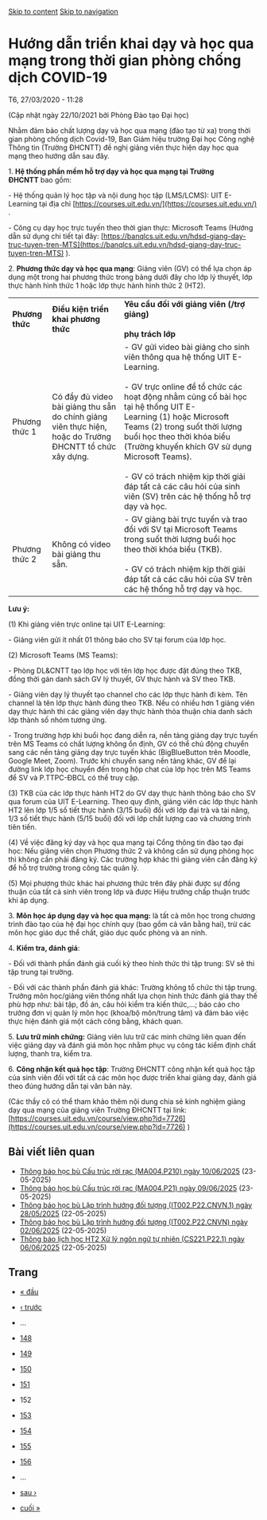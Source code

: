 [Skip to content](https://daa.uit.edu.vn/thongbao/huong-dan-trien-khai-day-va-hoc-qua-mang-trong-thoi-gian-phong-chong-dich-covid-19?page=151#main)
 [Skip to navigation](https://daa.uit.edu.vn/thongbao/huong-dan-trien-khai-day-va-hoc-qua-mang-trong-thoi-gian-phong-chong-dich-covid-19?page=151#main-nav)

Hướng dẫn triển khai dạy và học qua mạng trong thời gian phòng chống dịch COVID-19
==================================================================================

T6, 27/03/2020 - 11:28

(Cập nhật ngày 22/10/2021 bởi Phòng Đào tạo Đại học)

Nhằm đảm bảo chất lượng dạy và học qua mạng (đào tạo từ xa) trong thời gian phòng chống dịch Covid-19, Ban Giám hiệu trường Đại học Công nghệ Thông tin (Trường ĐHCNTT) đề nghị giảng viên thực hiện dạy học qua mạng theo hướng dẫn sau đây.

1\. **Hệ thống phần mềm hỗ trợ dạy và học qua mạng tại Trường ĐHCNTT** bao gồm:

\- Hệ thống quản lý học tập và nội dung học tập (LMS/LCMS): UIT E-Learning tại địa chỉ [https://courses.uit.edu.vn/](https://courses.uit.edu.vn/)
.

\- Công cụ dạy học trực tuyến theo thời gian thực: Microsoft Teams (Hướng dẫn sử dụng chi tiết tại đây: [https://banqlcs.uit.edu.vn/hdsd-giang-day-truc-tuyen-tren-MTS](https://banqlcs.uit.edu.vn/hdsd-giang-day-truc-tuyen-tren-MTS)
). 

2\. **Phương thức dạy và học qua mạng**: Giảng viên (GV) có thể lựa chọn áp dụng một trong hai phương thức trong bảng dưới đây cho lớp lý thuyết, lớp thực hành hình thức 1 hoặc lớp thực hành hình thức 2 (HT2).

|     |     |     |
| --- | --- | --- |
| **Phương thức** | **Điều kiện triển khai phương thức** | **Yêu cầu đối với giảng viên (/trợ giảng)**<br><br>**phụ trách lớp** |
| Phương thức 1 | Có đầy đủ video bài giảng thu sẵn do chính giảng viên thực hiện, hoặc do Trường ĐHCNTT tổ chức xây dựng. | \- GV gửi video bài giảng cho sinh viên thông qua hệ thống UIT E-Learning.<br><br>\- GV trực online để tổ chức các hoạt động nhằm củng cố bài học tại hệ thống UIT E-Learning (1) hoặc Microsoft Teams (2) trong suốt thời lượng buổi học theo thời khóa biểu (Trường khuyến khích GV sử dụng Microsoft Teams).<br><br>\- GV có trách nhiệm kịp thời giải đáp tất cả các câu hỏi của sinh viên (SV) trên các hệ thống hỗ trợ dạy và học. |
| Phương thức 2 | Không có video bài giảng thu sẵn. | \- GV giảng bài trực tuyến và trao đổi với SV tại Microsoft Teams trong suốt thời lượng buổi học theo thời khóa biểu (TKB).<br><br>\- GV có trách nhiệm kịp thời giải đáp tất cả các câu hỏi của SV trên các hệ thống hỗ trợ dạy và học. |

**Lưu ý:**

(1) Khi giảng viên trực online tại UIT E-Learning:

\- Giảng viên gửi ít nhất 01 thông báo cho SV tại forum của lớp học.

(2) Microsoft Teams (MS Teams):

\- Phòng DL&CNTT tạo lớp học với tên lớp học được đặt đúng theo TKB, đồng thời gán danh sách GV lý thuyết, GV thực hành và SV theo TKB.

\- Giảng viên dạy lý thuyết tạo channel cho các lớp thực hành đi kèm. Tên channel là tên lớp thực hành đúng theo TKB. Nếu có nhiều hơn 1 giảng viên dạy thực hành thì các giảng viên dạy thực hành thỏa thuận chia danh sách lớp thành số nhóm tương ứng.

\- Trong trường hợp khi buổi học đang diễn ra, nền tảng giảng dạy trực tuyến trên MS Teams có chất lượng không ổn định, GV có thể chủ động chuyển sang các nền tảng giảng dạy trực tuyến khác (BigBlueButton trên Moodle, Google Meet, Zoom). Trước khi chuyển sang nền tảng khác, GV để lại đường link lớp học chuyển đến trong hộp chat của lớp học trên MS Teams để SV và P.TTPC-ĐBCL có thể truy cập.

(3) TKB của các lớp thực hành HT2 do GV dạy thực hành thông báo cho SV qua forum của UIT E-Learning. Theo quy định, giảng viên các lớp thực hành HT2 lên lớp 1/5 số tiết thực hành (3/15 buổi) đối với lớp đại trà và tài năng, 1/3 số tiết thực hành (5/15 buổi) đối với lớp chất lượng cao và chương trình tiên tiến.

(4) Về việc đăng ký dạy và học qua mạng tại Cổng thông tin đào tạo đại học: Nếu giảng viên chọn Phương thức 2 và không cần sử dụng phòng học thì không cần phải đăng ký. Các trường hợp khác thì giảng viên cần đăng ký để hỗ trợ trường trong công tác quản lý.

(5) Mọi phương thức khác hai phương thức trên đây phải được sự đồng thuận của tất cả sinh viên trong lớp và được Hiệu trưởng chấp thuận trước khi áp dụng.

3. **Môn học áp dụng dạy và học qua mạng:** là tất cả môn học trong chương trình đào tạo của hệ đại học chính quy (bao gồm cả văn bằng hai), trừ các môn học giáo dục thể chất, giáo dục quốc phòng và an ninh.

4. **Kiểm tra, đánh giá**:

\- Đối với thành phần đánh giá cuối kỳ theo hình thức thi tập trung: SV sẽ thi tập trung tại trường.

\- Đối với các thành phần đánh giá khác: Trường không tổ chức thi tập trung. Trưởng môn học/giảng viên thống nhất lựa chọn hình thức đánh giá thay thế phù hợp như: bài tập, đồ án, câu hỏi kiểm tra kiến thức,…; báo cáo cho trưởng đơn vị quản lý môn học (khoa/bộ môn/trung tâm) và đảm bảo việc thực hiện đánh giá một cách công bằng, khách quan.

5. **Lưu trữ minh chứng:** Giảng viên lưu trữ các minh chứng liên quan đến việc giảng dạy và đánh giá môn học nhằm phục vụ công tác kiểm định chất lượng, thanh tra, kiểm tra.

6. **Công nhận kết quả học tập**: Trường ĐHCNTT công nhận kết quả học tập của sinh viên đối với tất cả các môn học được triển khai giảng dạy, đánh giá theo đúng hướng dẫn tại văn bản này.

(Các thầy cô có thể tham khảo thêm nội dung chia sẻ kinh nghiệm giảng dạy qua mạng của giảng viên Trường ĐHCNTT tại link: [https://courses.uit.edu.vn/course/view.php?id=7726](https://courses.uit.edu.vn/course/view.php?id=7726)
) 

Bài viết liên quan
------------------

*   [Thông báo học bù Cấu trúc rời rạc (MA004.P210) ngày 10/06/2025](https://daa.uit.edu.vn/node/35292)
     (23-05-2025)
*   [Thông báo học bù Cấu trúc rời rạc (MA004.P21) ngày 09/06/2025](https://daa.uit.edu.vn/node/35287)
     (23-05-2025)
*   [Thông báo học bù Lập trình hướng đối tượng (IT002.P22.CNVN.1) ngày 28/05/2025](https://daa.uit.edu.vn/node/35282)
     (22-05-2025)
*   [Thông báo học bù Lập trình hướng đối tượng (IT002.P22.CNVN) ngày 02/06/2025](https://daa.uit.edu.vn/node/35277)
     (22-05-2025)
*   [Thông báo lịch học HT2 Xử lý ngôn ngữ tự nhiên (CS221.P22.1) ngày 06/06/2025](https://daa.uit.edu.vn/node/35272)
     (22-05-2025)

Trang
-----

*   [« đầu](https://daa.uit.edu.vn/thongbao/huong-dan-trien-khai-day-va-hoc-qua-mang-trong-thoi-gian-phong-chong-dich-covid-19 "Đến trang đầu tiên")
    
*   [‹ trước](https://daa.uit.edu.vn/thongbao/huong-dan-trien-khai-day-va-hoc-qua-mang-trong-thoi-gian-phong-chong-dich-covid-19?page=150 "Đến trang kế trước")
    
*   …
*   [148](https://daa.uit.edu.vn/thongbao/huong-dan-trien-khai-day-va-hoc-qua-mang-trong-thoi-gian-phong-chong-dich-covid-19?page=147 "Đến trang 148")
    
*   [149](https://daa.uit.edu.vn/thongbao/huong-dan-trien-khai-day-va-hoc-qua-mang-trong-thoi-gian-phong-chong-dich-covid-19?page=148 "Đến trang 149")
    
*   [150](https://daa.uit.edu.vn/thongbao/huong-dan-trien-khai-day-va-hoc-qua-mang-trong-thoi-gian-phong-chong-dich-covid-19?page=149 "Đến trang 150")
    
*   [151](https://daa.uit.edu.vn/thongbao/huong-dan-trien-khai-day-va-hoc-qua-mang-trong-thoi-gian-phong-chong-dich-covid-19?page=150 "Đến trang 151")
    
*   152
*   [153](https://daa.uit.edu.vn/thongbao/huong-dan-trien-khai-day-va-hoc-qua-mang-trong-thoi-gian-phong-chong-dich-covid-19?page=152 "Đến trang 153")
    
*   [154](https://daa.uit.edu.vn/thongbao/huong-dan-trien-khai-day-va-hoc-qua-mang-trong-thoi-gian-phong-chong-dich-covid-19?page=153 "Đến trang 154")
    
*   [155](https://daa.uit.edu.vn/thongbao/huong-dan-trien-khai-day-va-hoc-qua-mang-trong-thoi-gian-phong-chong-dich-covid-19?page=154 "Đến trang 155")
    
*   [156](https://daa.uit.edu.vn/thongbao/huong-dan-trien-khai-day-va-hoc-qua-mang-trong-thoi-gian-phong-chong-dich-covid-19?page=155 "Đến trang 156")
    
*   …
*   [sau ›](https://daa.uit.edu.vn/thongbao/huong-dan-trien-khai-day-va-hoc-qua-mang-trong-thoi-gian-phong-chong-dich-covid-19?page=152 "Đến trang kế sau")
    
*   [cuối »](https://daa.uit.edu.vn/thongbao/huong-dan-trien-khai-day-va-hoc-qua-mang-trong-thoi-gian-phong-chong-dich-covid-19?page=3855 "Đến trang cuối cùng")